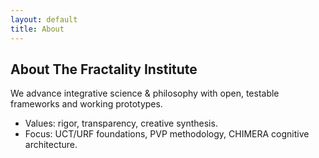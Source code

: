 ```yaml
---
layout: default
title: About
---
```


## About The Fractality Institute
We advance integrative science & philosophy with open, testable frameworks and working prototypes.

- Values: rigor, transparency, creative synthesis.
- Focus: UCT/URF foundations, PVP methodology, CHIMERA cognitive architecture.
